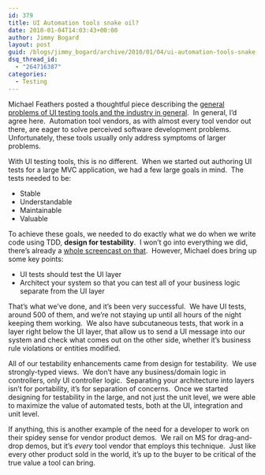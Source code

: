 ```yaml
---
id: 379
title: UI Automation tools snake oil?
date: 2010-01-04T14:03:43+00:00
author: Jimmy Bogard
layout: post
guid: /blogs/jimmy_bogard/archive/2010/01/04/ui-automation-tools-snake-oil.aspx
dsq_thread_id:
  - "264716387"
categories:
  - Testing
---
```

Michael Feathers posted a thoughtful piece describing the [general problems of UI testing tools and the industry in general](http://blog.objectmentor.com/articles/2010/01/04/ui-test-automation-tools-are-snake-oil).&#160; In general, I’d agree here.&#160; Automation tool vendors, as with almost every tool vendor out there, are eager to solve perceived software development problems.&#160; Unfortunately, these tools usually only address symptoms of larger problems.

With UI testing tools, this is no different.&#160; When we started out authoring UI tests for a large MVC application, we had a few large goals in mind.&#160; The tests needed to be:

  * Stable
  * Understandable
  * Maintainable
  * Valuable

To achieve these goals, we needed to do exactly what we do when we write code using TDD, **design for testability**.&#160; I won’t go into everything we did, there’s already a [whole screencast on that](http://www.lostechies.com/blogs/jimmy_bogard/archive/2009/10/22/c4mvc-ui-testing-screencast-posted.aspx).&#160; However, Michael does bring up some key points:

  * UI tests should test the UI layer
  * Architect your system so that you can test all of your business logic separate from the UI layer

That’s what we’ve done, and it’s been very successful.&#160; We have UI tests, around 500 of them, and we’re not staying up until all hours of the night keeping them working.&#160; We also have subcutaneous tests, that work in a layer right below the UI layer, that allow us to send a UI message into our system and check what comes out on the other side, whether it’s business rule violations or entities modified.

All of our testability enhancements came from design for testability.&#160; We use strongly-typed views.&#160; We don’t have any business/domain logic in controllers, only UI controller logic.&#160; Separating your architecture into layers isn’t for portability, it’s for separation of concerns.&#160; Once we started designing for testability in the large, and not just the unit level, we were able to maximize the value of automated tests, both at the UI, integration and unit level.

If anything, this is another example of the need for a developer to work on their spidey sense for vendor product demos.&#160; We rail on MS for drag-and-drop demos, but it’s _every_ tool vendor that employs this technique.&#160; Just like every other product sold in the world, it’s up to the buyer to be critical of the true value a tool can bring.